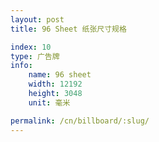 ```yaml
---
layout: post
title: 96 Sheet 纸张尺寸规格

index: 10
type: 广告牌
info:
    name: 96 sheet
    width: 12192
    height: 3048
    unit: 毫米

permalink: /cn/billboard/:slug/
---
```



